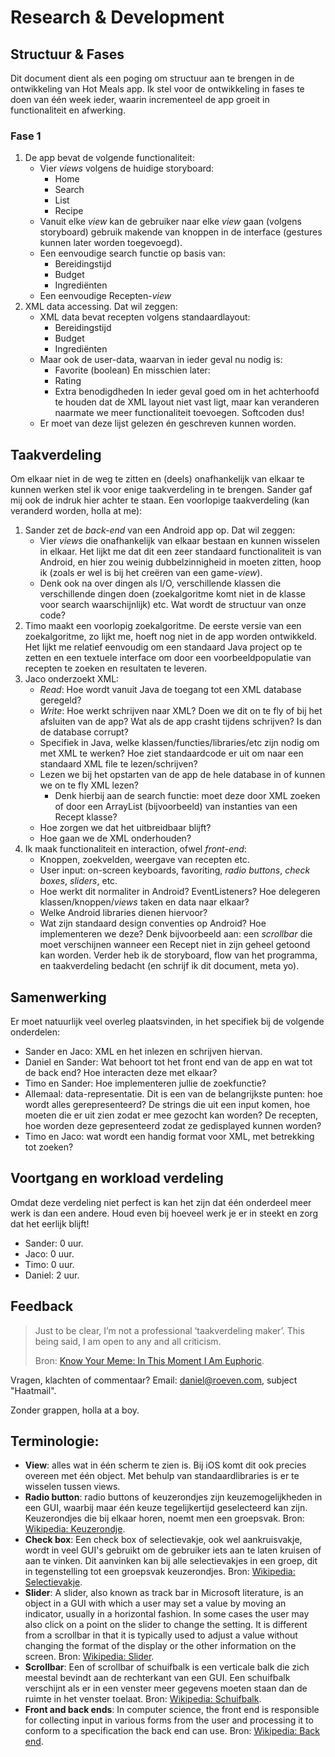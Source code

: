 # Research & Development
## Structuur & Fases
Dit document dient als een poging om structuur aan te brengen in de ontwikkeling van Hot Meals app. Ik stel voor de ontwikkeling in fases te doen van één week ieder, waarin incrementeel de app groeit in functionaliteit en afwerking.
### Fase 1
1. De app bevat de volgende functionaliteit:
	- Vier *views* volgens de huidige storyboard:
		- Home
		- Search
		- List
		- Recipe
	- Vanuit elke *view* kan de gebruiker naar elke *view* gaan (volgens storyboard) gebruik makende van knoppen in de interface (gestures kunnen later worden toegevoegd).
	- Een eenvoudige search functie op basis van:
		- Bereidingstijd
		- Budget
		- Ingrediënten
	- Een eenvoudige Recepten-*view*
2. XML data accessing. Dat wil zeggen:
	- XML data bevat recepten volgens standaardlayout:
		- Bereidingstijd
		- Budget
		- Ingrediënten
	- Maar ook de user-data, waarvan in ieder geval nu nodig is:
		- Favorite (boolean)
		En misschien later:
		- Rating
		- Extra benodigdheden
		In ieder geval goed om in het achterhoofd te houden dat de XML layout niet vast ligt, maar kan veranderen naarmate we meer functionaliteit toevoegen. Softcoden dus!
	- Er moet van deze lijst gelezen én geschreven kunnen worden.

## Taakverdeling
Om elkaar niet in de weg te zitten en (deels) onafhankelijk van elkaar te kunnen werken stel ik voor enige taakverdeling in te brengen. Sander gaf mij ook de indruk hier achter te staan. Een voorlopige taakverdeling (kan veranderd worden, holla at me):
1. Sander zet de *back-end* van een Android app op. Dat wil zeggen:
	- Vier *views* die onafhankelijk van elkaar bestaan en kunnen wisselen in elkaar. Het lijkt me dat dit een zeer standaard functionaliteit is van Android, en hier zou weinig dubbelzinnigheid in moeten zitten, hoop ik (zoals er wel is bij het creëren van een game-*view*).
	- Denk ook na over dingen als I/O, verschillende klassen die verschillende dingen doen (zoekalgoritme komt niet in de klasse voor search waarschijnlijk) etc. Wat wordt de structuur van onze code?
2. Timo maakt een voorlopig zoekalgoritme. De eerste versie van een zoekalgoritme, zo lijkt me, hoeft nog niet in de app worden ontwikkeld. Het lijkt me relatief eenvoudig om een standaard Java project op te zetten en een textuele interface om door een voorbeeldpopulatie van recepten te zoeken en resultaten te leveren.
3. Jaco onderzoekt XML:
	- *Read*: Hoe wordt vanuit Java de toegang tot een XML database geregeld?
	- *Write*: Hoe werkt schrijven naar XML? Doen we dit on te fly of bij het afsluiten van de app? Wat als de app crasht tijdens schrijven? Is dan de database corrupt?
	- Specifiek in Java, welke klassen/functies/libraries/etc zijn nodig om met XML te werken? Hoe ziet standaardcode er uit om naar een standaard XML file te lezen/schrijven?
	- Lezen we bij het opstarten van de app de hele database in of kunnen we on te fly XML lezen?
		- Denk hierbij aan de search functie: moet deze door XML zoeken of door een ArrayList (bijvoorbeeld) van instanties van een Recept klasse?
	- Hoe zorgen we dat het uitbreidbaar blijft?
	- Hoe gaan we de XML onderhouden?
4. Ik maak functionaliteit en interaction, ofwel *front-end*:
	- Knoppen, zoekvelden, weergave van recepten etc.
	- User input: on-screen keyboards, favoriting, *radio buttons*, *check boxes*, *sliders*, etc.
	- Hoe werkt dit normaliter in Android? EventListeners? Hoe delegeren klassen/knoppen/*views* taken en data naar  elkaar?
	- Welke Android libraries dienen hiervoor?
	- Wat zijn standaard design conventies op Android? Hoe implementeren we deze? Denk bijvoorbeeld aan: een *scrollbar* die moet verschijnen wanneer een Recept niet in zijn geheel getoond kan worden.
	Verder heb ik de storyboard, flow van het programma, en taakverdeling bedacht (en schrijf ik dit document, meta yo).

## Samenwerking
Er moet natuurlijk veel overleg plaatsvinden, in het specifiek bij de volgende onderdelen:
- Sander en Jaco: XML en het inlezen en schrijven hiervan.
- Daniel en Sander: Wat behoort tot het front end van de app en wat tot de back end? Hoe interacten deze met elkaar?
- Timo en Sander: Hoe implementeren jullie de zoekfunctie?
- Allemaal: data-representatie. Dit is een van de belangrijkste punten: hoe wordt alles gerepresenteerd? De strings die uit een input komen, hoe moeten die er uit zien zodat er mee gezocht kan worden? De recepten, hoe worden deze gepresenteerd zodat ze gedisplayed kunnen worden?
- Timo en Jaco: wat wordt een handig format voor XML, met betrekking tot zoeken?

## Voortgang en workload verdeling
Omdat deze verdeling niet perfect is kan het zijn dat één onderdeel meer werk is dan een andere. Houd even bij hoeveel werk je er in steekt en zorg dat het eerlijk blijft!
- Sander: 0 uur.
- Jaco: 0 uur.
- Timo: 0 uur.
- Daniel: 2  uur.

## Feedback
> Just to be clear, I’m not a professional ‘taakverdeling maker’. This being said, I am open to any and all criticism.  
>   
> Bron: [Know Your Meme: In This Moment I Am Euphoric][1].

Vragen, klachten of commentaar? Email: daniel@roeven.com, subject "Haatmail".

Zonder grappen, holla at a boy.
## Terminologie:
- **View**: alles wat in één scherm te zien is. Bij iOS komt dit ook precies overeen met één object. Met behulp van standaardlibraries is er te wisselen tussen views.
- **Radio button**: radio buttons of keuzerondjes zijn keuzemogelijkheden in een GUI, waarbij maar één keuze tegelijkertijd geselecteerd kan zijn. Keuzerondjes die bij elkaar horen, noemt men een groepsvak. Bron: [Wikipedia: Keuzerondje][2].
- **Check box**: Een check box of selectievakje, ook wel aankruisvakje, wordt in veel GUI's gebruikt om de gebruiker iets aan te laten kruisen of aan te vinken. Dit aanvinken kan bij alle selectievakjes in een groep, dit in tegenstelling tot een groepsvak keuzerondjes. Bron: [Wikipedia: Selectievakje][3].
- **Slider**: A slider, also known as track bar in Microsoft literature, is an object in a GUI with which a user may set a value by moving an indicator, usually in a horizontal fashion. In some cases the user may also click on a point on the slider to change the setting. It is different from a scrollbar in that it is typically used to adjust a value without changing the format of the display or the other information on the screen. Bron: [Wikipedia: Slider][4].
- **Scrollbar**: Een of scrollbar of schuifbalk is een verticale balk die zich meestal bevindt aan de rechterkant van een GUI. Een schuifbalk verschijnt als er in een venster meer gegevens moeten staan dan de ruimte in het venster toelaat. Bron: [Wikipedia: Schuifbalk][5].
- **Front and back ends**: In computer science, the front end is responsible for collecting input in various forms from the user and processing it to conform to a specification the back end can use. Bron: [Wikipedia: Back end][6].

[1]:	http://knowyourmeme.com/memes/in-this-moment-i-am-euphoric
[2]:	http://nl.wikipedia.org/wiki/Keuzerondje
[3]:	http://nl.wikipedia.org/wiki/Selectievakje
[4]:	http://en.wikipedia.org/wiki/Slider_(computing)
[5]:	http://nl.wikipedia.org/wiki/Schuifbalk
[6]:	http://en.wikipedia.org/wiki/Back-end
